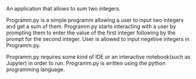 An application that allows to sum two integers.

Programm.py is a simple programm allowing a user to input two integers and get a sum of them. Programm.py starts interacting with a user by prompting them to enter the value of the first integer following by the prompt for the second integer. User is allowed to input negetive integers in Programm.py.

Programm.py requires some kind of IDE or an interactive notebook(such as Jupyter) in order to run. Programm.py is written using the python programming language. 